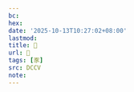 ```yaml
---
bc:
hex:
date: '2025-10-13T10:27:02+08:00'
lastmod:
title: 􃩴
url: 􃩴
tags: [豕]
src: DCCV
note:
---
```

